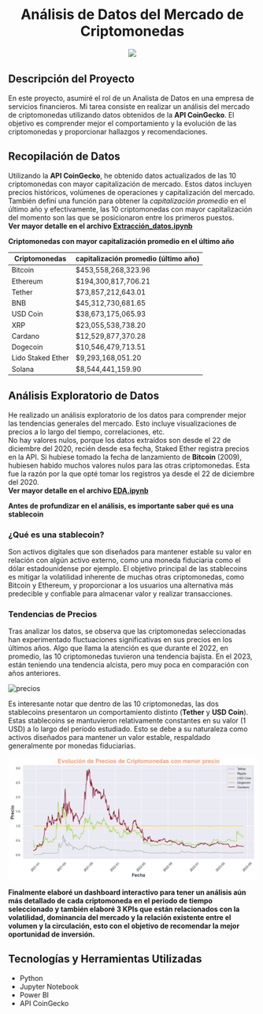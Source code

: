 # <h1 align=center> **Análisis de Datos del Mercado de Criptomonedas** </h1>

<p align='center'>
<img src = 'https://www.clarin.com/img/2023/06/14/WJlAYJhAg_360x240__1.jpg' height = 200>
<p>

## Descripción del Proyecto

En este proyecto, asumiré el rol de un Analista de Datos en una empresa de servicios financieros. Mi tarea consiste en realizar un análisis del mercado de criptomonedas utilizando datos obtenidos de la **API CoinGecko**. El objetivo es comprender mejor el comportamiento y la evolución de las criptomonedas y proporcionar hallazgos y recomendaciones.

## Recopilación de Datos

Utilizando la **API CoinGecko**, he obtenido datos actualizados de las 10 criptomonedas con mayor capitalización de mercado. Estos datos incluyen precios históricos, volúmenes de operaciones y capitalización del mercado.
También definí una función para obtener la *capitalización promedio* en el último año y efectivamente, las 10 criptomonedas con mayor capitalización del momento son las que se posicionaron entre los primeros puestos. <br>
**Ver mayor detalle en el archivo [Extracción_datos.ipynb](Extracción_datos.ipynb)**

**Criptomonedas con mayor capitalización promedio en el último año**

| Criptomonedas      | capitalización promedio (último año)  |
|--------------------|--------------------------|
| Bitcoin            | $453,558,268,323.96      |
| Ethereum           | $194,300,817,706.21      |
| Tether             | $73,857,212,643.01       |
| BNB                | $45,312,730,681.65       |
| USD Coin           | $38,673,175,065.93       |
| XRP                | $23,055,538,738.20       |
| Cardano            | $12,529,877,370.28       |
| Dogecoin           | $10,546,479,713.51       |
| Lido Staked Ether  | $9,293,168,051.20        |
| Solana             | $8,544,441,159.90        |

## Análisis Exploratorio de Datos

He realizado un análisis exploratorio de los datos para comprender mejor las tendencias generales del mercado. Esto incluye visualizaciones de precios a lo largo del tiempo, correlaciones, etc. <br>
No hay valores nulos, porque los datos extraídos son desde el 22 de diciembre del 2020, recién desde esa fecha, Staked Ether registra precios en la API. Si hubiese tomado la fecha de lanzamiento de **Bitcoin** (2009), hubiesen habido muchos valores nulos para las otras criptomonedas. Esta fue la razón por la que opté tomar los registros ya desde el 22 de diciembre del 2020. <br>
**Ver mayor detalle en el archivo [EDA.ipynb](EDA.ipynb)**

**Antes de profundizar en el análisis, es importante saber qué es una stablecoin**
### ¿Qué es una stablecoin?
Son activos digitales que son diseñados para mantener estable su valor en relación con algún activo externo, como una moneda fiduciaria como el dólar estadounidense por ejemplo. El objetivo principal de las stablecoins es mitigar la volatilidad inherente de muchas otras criptomonedas, como Bitcoin y Ethereum, y proporcionar a los usuarios una alternativa más predecible y confiable para almacenar valor y realizar transacciones.

### Tendencias de Precios

Tras analizar los datos, se observa que las criptomonedas seleccionadas han experimentado fluctuaciones significativas en sus precios en los últimos años. Algo que llama la atención es que durante el 2022, en promedio, las 10 criptomonedas tuvieron una tendencia bajista. En el 2023, están teniendo una tendencia alcista, pero muy poca en comparación con años anteriores.

![precios](/Imágenes/precio_2022.png)

Es interesante notar que dentro de las 10 criptomonedas, las dos stablecoins presentaron un comportamiento distinto (**Tether** y **USD Coin**). Estas stablecoins se mantuvieron relativamente constantes en su valor (1 USD) a lo largo del período estudiado. Esto se debe a su naturaleza como activos diseñados para mantener un valor estable, respaldado generalmente por monedas fiduciarias.

![precios](/Imágenes/precios.png)

**Finalmente elaboré un dashboard interactivo para tener un análisis aún más detallado de cada criptomoneda en el periodo de tiempo seleccionado y también elaboré 3 KPIs que están relacionados con la volatilidad, dominancia del mercado y la relación existente entre el volumen y la circulación, esto con el objetivo de recomendar la mejor oportunidad de inversión.**

## Tecnologías y Herramientas Utilizadas

- Python
- Jupyter Notebook
- Power BI
- API CoinGecko

